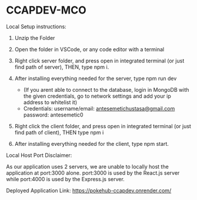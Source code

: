 # CCAPDEV-MCO



Local Setup instructions:

1. Unzip the Folder

2. Open the folder in VSCode, or any code editor with a terminal

3. Right click server folder, and press open in integrated terminal (or just find path of server), THEN, type npm i.

4. After installing everything needed for the server, type npm run dev
    - (If you arent able to connect to the database, login in MongoDB with the given credentials, go to network settings and add your ip address to whitelist it)
    - Credentials: username/email: antesemetichustasa@gmail.com password: antesemetic0

5. Right click the client folder, and press open in integrated terminal (or just find path of client), THEN type npm i

6. After installing everything needed for the client, type npm start.



Local Host Port Disclaimer:

As our application uses 2 servers, we are unable to locally host the application at port:3000 alone.
port:3000 is used by the React.js server while port:4000 is used by the Express.js server.



Deployed Application Link:
https://pokehub-ccapdev.onrender.com/